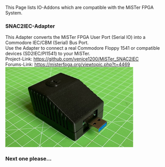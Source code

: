 This Page lists IO-Addons which are compatible with the MiSTer FPGA System.  
  
### **SNAC2IEC-Adapter**  
This Adapter converts the MiSTer FPGA User Port (Serial IO) into a Commodore IEC/CBM (Serial) Bus Port.  
Use the Adapter to connect a real Commodore Floppy 1541 or compatible devices (SD2IEC/PI1541) to your MiSTer.  
Project-Link: https://github.com/venice1200/MiSTer_SNAC2IEC  
Forums-Link: https://misterfpga.org/viewtopic.php?t=4469  
<img src="https://github.com/venice1200/MiSTer_SNAC2IEC/blob/main/Pictures/Case_Front_Side.jpg" width="400" class="center" />   
  
### Next one please...
